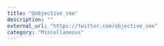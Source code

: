 ```yaml
---
title: "@objective_see"
description: ""
external_url: "https://twitter.com/objective_see"
category: "Miscellaneous"
---
```

